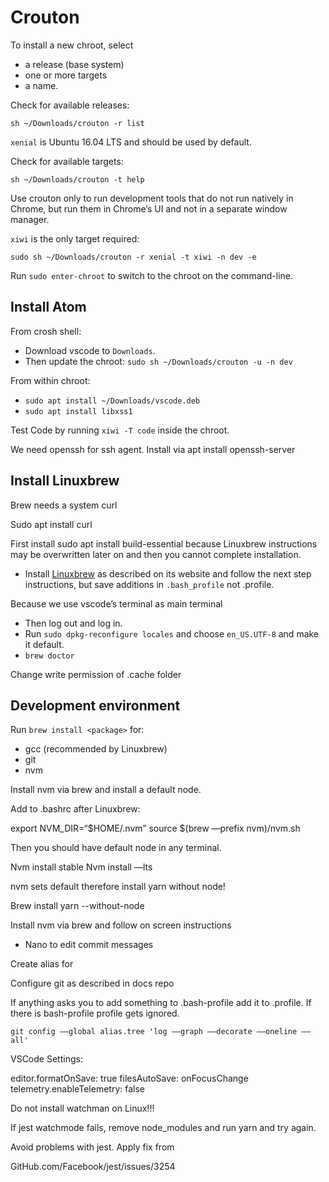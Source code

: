 # Crouton

To install a new chroot, select

- a release (base system)
- one or more targets
- a name.

Check for available releases:

    sh ~/Downloads/crouton -r list

`xenial` is Ubuntu 16.04 LTS and should be used by default.

Check for available targets:

    sh ~/Downloads/crouton -t help

Use crouton only to run development tools that do not run natively in Chrome,
but run them in Chrome’s UI and not in a separate window manager.

`xiwi` is the only target required:

    sudo sh ~/Downloads/crouton -r xenial -t xiwi -n dev -e

Run `sudo enter-chroot` to switch to the chroot on the command-line.

## Install Atom

From crosh shell:

- Download vscode to `Downloads`.
- Then update the chroot: `sudo sh ~/Downloads/crouton -u -n dev`

From within chroot:

- `sudo apt install ~/Downloads/vscode.deb`
- `sudo apt install libxss1`

Test Code by running `xiwi -T code` inside the chroot.

We need openssh for ssh agent. Install via apt install openssh-server

## Install Linuxbrew

Brew needs a system curl

Sudo apt install curl

First install sudo apt install build-essential because Linuxbrew instructions
may be overwritten later on and then you cannot complete installation.

- Install [Linuxbrew](http://linuxbrew.sh) as described on its website and
  follow the next step instructions, but save additions in `.bash_profile` not
  .profile.

Because we use vscode’s terminal as main terminal

- Then log out and log in.
- Run `sudo dpkg-reconfigure locales` and choose `en_US.UTF-8` and make it
  default.
- `brew doctor`

Change write permission of .cache folder

## Development environment

Run `brew install <package>` for:

- gcc (recommended by Linuxbrew)
- git
- nvm

Install nvm via brew and install a default node.

Add to .bashrc after Linuxbrew:

export NVM_DIR=“$HOME/.nvm” source $(brew —prefix nvm)/nvm.sh

Then you should have default node in any terminal.

Nvm install stable Nvm install —lts

nvm sets default therefore install yarn without node!

Brew install yarn --without-node

Install nvm via brew and follow on screen instructions

- Nano to edit commit messages

Create alias for

Configure git as described in docs repo

If anything asks you to add something to .bash-profile add it to .profile. If
there is bash-profile profile gets ignored.

    git config ––global alias.tree 'log ––graph ––decorate ––oneline ––all'

VSCode Settings:

editor.formatOnSave: true filesAutoSave: onFocusChange
telemetry.enableTelemetry: false

Do not install watchman on Linux!!!

If jest watchmode fails, remove node_modules and run yarn and try again.

Avoid problems with jest. Apply fix from

GitHub.com/Facebook/jest/issues/3254

